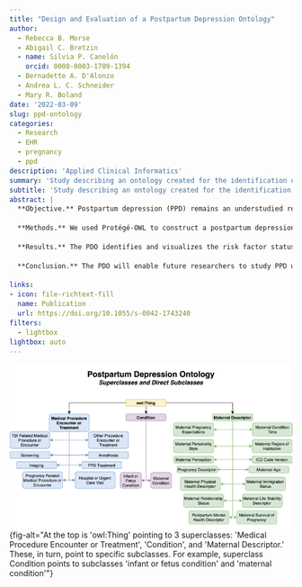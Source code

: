 ```yaml
---
title: "Design and Evaluation of a Postpartum Depression Ontology"
author:
  - Rebecca B. Morse
  - Abigail C. Bretzin
  - name: Silvia P. Canelón
    orcid: 0000-0003-1709-1394
  - Bernadette A. D'Alonzo
  - Andrea L. C. Schneider
  - Mary R. Boland
date: '2022-03-09'
slug: ppd-ontology
categories:
  - Research
  - EHR
  - pregnancy
  - ppd
description: 'Applied Clinical Informatics'
summary: 'Study describing an ontology created for the identification of patients with postpartum depression.'
subtitle: 'Study describing an ontology created for the identification of patients with postpartum depression.'
abstract: |
  **Objective.** Postpartum depression (PPD) remains an understudied research area despite its high prevalence. The goal of this study is to develop an ontology to aid in the identification of patients with PPD and to enable future analyses with electronic health record (EHR) data.

  **Methods.** We used Protégé-OWL to construct a postpartum depression ontology (PDO) of relevant comorbidities, symptoms, treatments, and other items pertinent to the study and treatment of PPD.

  **Results.** The PDO identifies and visualizes the risk factor status of variables for PPD, including comorbidities, confounders, symptoms, and treatments. The PDO includes 734 classes, 13 object properties, and 4,844 individuals. We also linked known and potential risk factors to their respective codes in the International Classification of Diseases versions 9 and 10 that would be useful in structured EHR data analyses. The representation and usefulness of the PDO was assessed using a task-based patient case study approach, involving 10 PPD case studies. Final evaluation of the ontology yielded 86.4% coverage of PPD symptoms, treatments, and risk factors. This demonstrates strong coverage of the PDO for the PPD domain.

  **Conclusion.** The PDO will enable future researchers to study PPD using EHR data as it contains important information with regard to structured (e.g., billing codes) and unstructured data (e.g., synonyms of symptoms not coded in EHRs). The PDO is publicly available through the National Center for Biomedical Ontology (NCBO) BioPortal (https://bioportal.bioontology.org/ontologies/PARTUMDO) which will enable other informaticists to utilize the PDO to study PPD in other populations.

links:
- icon: file-richtext-fill
  name: Publication
  url: https://doi.org/10.1055/s-0042-1743240
filters:
  - lightbox
lightbox: auto
---
```


![A graphical overview of the Postpartum Depression Ontology Superclasses and Direct Subclasses of the Ontology.](featured.jpg){fig-alt="At the top is 'owl:Thing' pointing to 3 superclasses: 'Medical Procedure Encounter or Treatment', 'Condition', and 'Maternal Descriptor.' These, in turn, point to specific subclasses. For example, superclass Condition points to subclasses 'infant or fetus condition' and 'maternal condition'"}